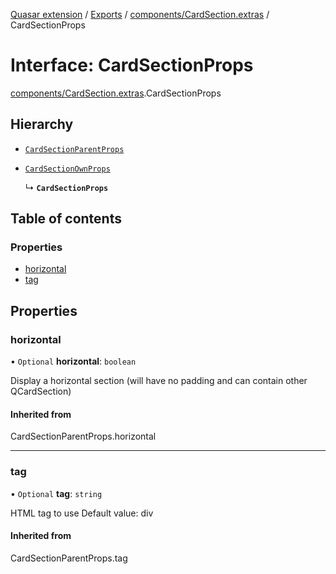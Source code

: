 [Quasar extension](../index.md) / [Exports](../modules.md) / [components/CardSection.extras](../modules/components_CardSection_extras.md) / CardSectionProps

# Interface: CardSectionProps

[components/CardSection.extras](../modules/components_CardSection_extras.md).CardSectionProps

## Hierarchy

- [`CardSectionParentProps`](../modules/components_CardSection_extras.md#cardsectionparentprops)

- [`CardSectionOwnProps`](components_CardSection_extras.CardSectionOwnProps.md)

  ↳ **`CardSectionProps`**

## Table of contents

### Properties

- [horizontal](components_CardSection_extras.CardSectionProps.md#horizontal)
- [tag](components_CardSection_extras.CardSectionProps.md#tag)

## Properties

### horizontal

• `Optional` **horizontal**: `boolean`

Display a horizontal section (will have no padding and can contain other QCardSection)

#### Inherited from

CardSectionParentProps.horizontal

___

### tag

• `Optional` **tag**: `string`

HTML tag to use
Default value: div

#### Inherited from

CardSectionParentProps.tag
